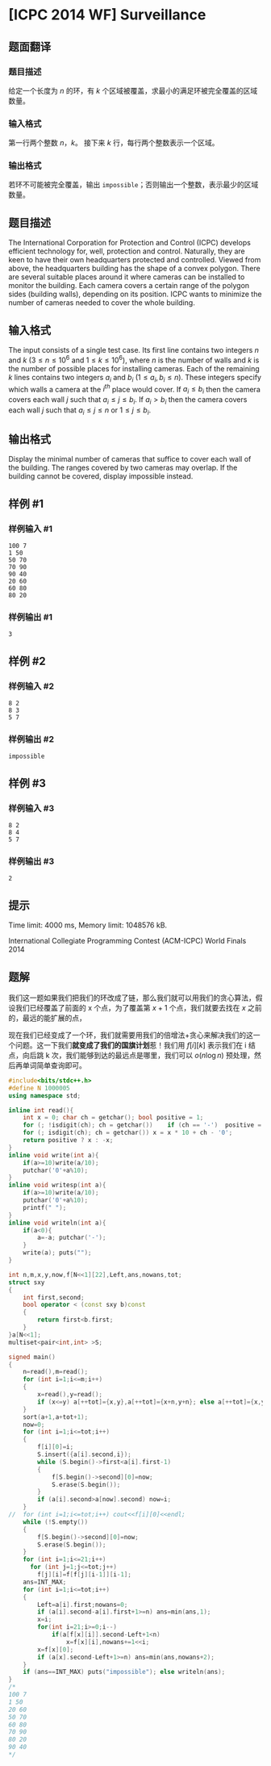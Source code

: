 # [ICPC 2014 WF] Surveillance

## 题面翻译

### 题目描述
给定一个长度为 $n$ 的环，有 $k$ 个区域被覆盖，求最小的满足环被完全覆盖的区域数量。
### 输入格式
第一行两个整数 $n$，$k$。
接下来 $k$ 行，每行两个整数表示一个区域。
### 输出格式
若环不可能被完全覆盖，输出 `impossible`；否则输出一个整数，表示最少的区域数量。

## 题目描述

The International Corporation for Protection and Control (ICPC) develops efficient technology for, well, protection and control. Naturally, they are keen to have their own headquarters protected and controlled. Viewed from above, the headquarters building has the shape of a convex polygon. There are several suitable places around it where cameras can be installed to monitor the building. Each camera covers a certain range of the polygon sides (building walls), depending on its position. ICPC wants to minimize the number of cameras needed to cover the whole building.

## 输入格式

The input consists of a single test case. Its first line contains two integers $n$ and $k$ ($3 \le n \le 10^6$ and $1 \le k \le 10^6$), where $n$ is the number of walls and $k$ is the number of possible places for installing cameras. Each of the remaining $k$ lines contains two integers $a_ i$ and $b_ i$ ($1 \le a_ i, b_ i \le n$). These integers specify which walls a camera at the $i^{th}$ place would cover. If $a_ i \le b_ i$ then the camera covers each wall $j$ such that $a_ i \le j \le b_ i$. If $a_ i > b_ i$ then the camera covers each wall $j$ such that $a_ i \le j \le n$ or $1 \le j \le b_ i$.

## 输出格式

Display the minimal number of cameras that suffice to cover each wall of the building. The ranges covered by two cameras may overlap. If the building cannot be covered, display impossible instead.

## 样例 #1

### 样例输入 #1

```
100 7
1 50
50 70
70 90
90 40
20 60
60 80
80 20
```

### 样例输出 #1

```
3
```

## 样例 #2

### 样例输入 #2

```
8 2
8 3
5 7
```

### 样例输出 #2

```
impossible
```

## 样例 #3

### 样例输入 #3

```
8 2
8 4
5 7
```

### 样例输出 #3

```
2
```

## 提示

Time limit: 4000 ms, Memory limit: 1048576 kB. 

 International Collegiate Programming Contest (ACM-ICPC) World Finals 2014

## 题解
我们这一题如果我们把我们的环改成了链，那么我们就可以用我们的贪心算法，假设我们已经覆盖了前面的 x 个点，为了覆盖第 $x+1$ 个点，我们就要去找在 $x$ 之前的，最远的能扩展的点，

现在我们已经变成了一个环，我们就需要用我们的倍增法+贪心来解决我们的这一个问题。这一下我们**就变成了我们的国旗计划**惹！我们用 $f[i][k]$ 表示我们在 i 结点，向后跳 k 次，我们能够到达的最远点是哪里，我们可以 $o(n\log n)$ 预处理，然后再单词简单查询即可。

```c++
#include<bits/stdc++.h>
#define N 1000005
using namespace std;

inline int read(){
    int x = 0; char ch = getchar(); bool positive = 1;
    for (; !isdigit(ch); ch = getchar())	if (ch == '-')	positive = 0;
    for (; isdigit(ch); ch = getchar())	x = x * 10 + ch - '0';
    return positive ? x : -x;
}
inline void write(int a){
    if(a>=10)write(a/10);
    putchar('0'+a%10);
}
inline void writesp(int a){
    if(a>=10)write(a/10);
    putchar('0'+a%10);
    printf(" ");
}
inline void writeln(int a){
    if(a<0){
    	a=-a; putchar('-');
    }
    write(a); puts("");
}

int n,m,x,y,now,f[N<<1][22],Left,ans,nowans,tot;
struct sxy
{
	int first,second;
	bool operator < (const sxy b)const
	{
        return first<b.first;
    }
}a[N<<1];
multiset<pair<int,int> >S;

signed main()
{
	n=read(),m=read();
	for (int i=1;i<=m;i++)
	{
		x=read(),y=read();
		if (x<=y) a[++tot]={x,y},a[++tot]={x+n,y+n}; else a[++tot]={x,y+n};
	}
	sort(a+1,a+tot+1);
	now=0;
	for (int i=1;i<=tot;i++)
	{
		f[i][0]=i;
		S.insert({a[i].second,i});
		while (S.begin()->first<a[i].first-1)
		{
			f[S.begin()->second][0]=now;
			S.erase(S.begin());
		}
		if (a[i].second>a[now].second) now=i;
	}
//	for (int i=1;i<=tot;i++) cout<<f[i][0]<<endl;
	while (!S.empty())
	{
		f[S.begin()->second][0]=now;
		S.erase(S.begin());
	}
	for (int i=1;i<=21;i++)
	  for (int j=1;j<=tot;j++)
	    f[j][i]=f[f[j][i-1]][i-1];
	ans=INT_MAX;
	for (int i=1;i<=tot;i++)
	{
		Left=a[i].first;nowans=0;
		if (a[i].second-a[i].first+1>=n) ans=min(ans,1);
		x=i;
		for(int i=21;i>=0;i--)
        	if(a[f[x][i]].second-Left+1<n)
           		x=f[x][i],nowans+=1<<i;
        x=f[x][0];
        if (a[x].second-Left+1>=n) ans=min(ans,nowans+2);
    }
	if (ans==INT_MAX) puts("impossible"); else writeln(ans);
}
/*
100 7
1 50
20 60
50 70
60 80
70 90
80 20
90 40
*/
```